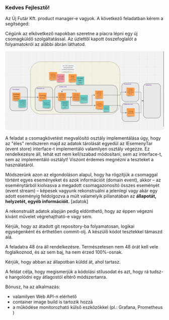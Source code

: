 ### Kedves Fejlesztő!

Az Új Futár Kft. product manager-e vagyok. 
A következő feladatban kérem a segítséged:

Cégünk az elkövetkező napokban szeretne a piacra lépni egy új csomagküldő szolgáltatással. Az üzlettől kapott összefoglalót a folyamatokról az alábbi ábrán láthatod.

![Terv](uzleti_terv.jpg?raw=true "Terv")

A feladat a csomagkövetést megvalósító osztály implementálása úgy, hogy az "éles" rendszeren majd az adatok tárolását egyedül az IEsemenyTar (event store) interface-t implementáló valamilyen osztály végezze. Ez rendelkezésre áll, tehát ezt nem kell/szabad módosítani, sem az interface-t, sem az implementáló osztályt! Viszont érdemes megnézni a teszteket a használatáról.

Módszerünk azon az elgondoláson alapul, hogy ha rögzítjük a csomaggal történt egyes eseményeket és azok információit (domain event), akkor – az eseménytárból kiolvasva a megadott csomagazonosító összes eseményét (event stream) – képesek vagyunk rekonstruálni a jelenlegi vagy akár egy adott eseményig feldolgozva a múlt valamelyik pillanatában az **állapotát, helyzetét, egyéb információit.** [adatok]

A rekonstruált adatok alapján pedig eldönthető, hogy az éppen végezni kívánt művelet végrehajtható-e vagy sem.

Kérjük, hogy az átadott git repository-ba folyamatosan, logikai egységenként és érthetően commit-olj.
A készülő kódot tesztekkel támaszd alá.

A feladatra 48 óra áll rendelkezésre. Természetesen nem 48 órát kell vele foglalkoznod, és az sem baj, ha nem érzed 100%-osnak.

Kérjük, hogy abban az állapotban küldd át, ahol tartasz.

A feldat célja, hogy megismerjük a kódolási stílusodat és azt, hogy rá tudsz-e hangolódni egy átlagostól eltérő módszertanra.

Bónusz, ha az alkalmazás: 
 - valamilyen Web API-n elérhető
 - container image build is tartozik hozzá
 - a működése monitorozható külső eszközökkel (pl.: Grafana, Prometheus )

